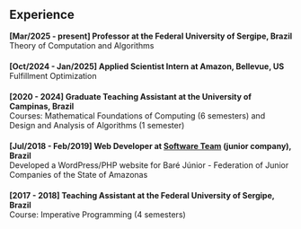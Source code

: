 <h2 style="margin-top:50px;">Experience</h2>

<div>
<strong>[Mar/2025 - present] Professor at the Federal University of Sergipe, Brazil</strong><br>
Theory of Computation and Algorithms
</div>

<div style="margin-top:20px;">
<strong>[Oct/2024 - Jan/2025] Applied Scientist Intern at Amazon, Bellevue, US</strong><br>
Fulfillment Optimization
</div>

<div style="margin-top:20px;">
<strong>[2020 - 2024] Graduate Teaching Assistant at the University of Campinas, Brazil</strong><br>
Courses:  Mathematical Foundations of Computing (6 semesters) and Design and Analysis
of Algorithms (1 semester)
</div>

<div style="margin-top:20px;">
<strong>[Jul/2018 - Feb/2019] Web Developer at <a href="https://www.linkedin.com/company/softeam-ejc/" target="_blank"> Software Team</a> (junior company), Brazil </strong><br>
Developed a WordPress/PHP website for Baré Júnior - Federation of Junior Companies of the State of Amazonas
</div>

<div style="margin-top:20px;">
<strong>[2017 - 2018] Teaching Assistant at the Federal University of Sergipe, Brazil</strong><br>
Course:  Imperative Programming (4 semesters) 
</div>

